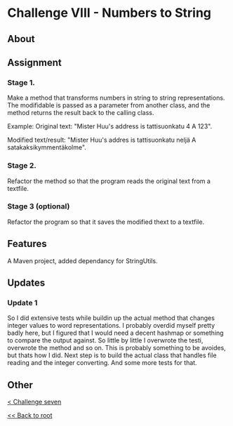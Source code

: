 # Challenge VIII - Numbers to String
## About
## Assignment
### Stage 1.
Make a method that transforms numbers in string to string representations. The modifidable is passed as a parameter from another class, and the method returns the result back to the calling class.

Example:
Original text: "Mister Huu's address is tattisuonkatu 4 A 123".

Modified text/result: "Mister Huu's addres is tattisuonkatu neljä A satakaksikymmentäkolme".

### Stage 2.
Refactor the method so that the program reads the original text from a textfile.
### Stage 3 (optional)
Refactor the program so that it saves the modified thext to a textfile.
## Features
A Maven project, added dependancy for StringUtils.
## Updates
### Update 1
So I did extensive tests while buildin up the actual method that changes integer values to word representations. I probably overdid myself pretty badly here, but I figured that I would need a decent hashmap or something to compare the output against. So little by little I overwrote the testi, overwrote the method and so on.
This is probably something to be avoides, but thats how I did. 
Next step is to build the actual class that handles file reading and the integer converting. And some more tests for that.
## Other
[< Challenge seven](../../Haaste7/challengeseven)

[<< Back to root](https://github.com/SJarno/Schoolproject-Java-Challenges)

